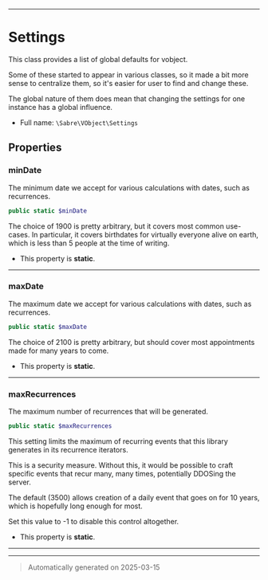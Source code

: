 ***

# Settings

This class provides a list of global defaults for vobject.

Some of these started to appear in various classes, so it made a bit more
sense to centralize them, so it's easier for user to find and change these.

The global nature of them does mean that changing the settings for one
instance has a global influence.

* Full name: `\Sabre\VObject\Settings`



## Properties


### minDate

The minimum date we accept for various calculations with dates, such as
recurrences.

```php
public static $minDate
```

The choice of 1900 is pretty arbitrary, but it covers most common
use-cases. In particular, it covers birthdates for virtually everyone
alive on earth, which is less than 5 people at the time of writing.

* This property is **static**.


***

### maxDate

The maximum date we accept for various calculations with dates, such as
recurrences.

```php
public static $maxDate
```

The choice of 2100 is pretty arbitrary, but should cover most
appointments made for many years to come.

* This property is **static**.


***

### maxRecurrences

The maximum number of recurrences that will be generated.

```php
public static $maxRecurrences
```

This setting limits the maximum of recurring events that this library
generates in its recurrence iterators.

This is a security measure. Without this, it would be possible to craft
specific events that recur many, many times, potentially DDOSing the
server.

The default (3500) allows creation of a daily event that goes on for 10
years, which is hopefully long enough for most.

Set this value to -1 to disable this control altogether.

* This property is **static**.


***



***
> Automatically generated on 2025-03-15
